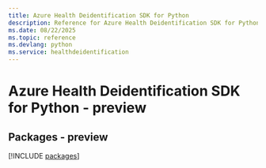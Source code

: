 ```yaml
---
title: Azure Health Deidentification SDK for Python
description: Reference for Azure Health Deidentification SDK for Python
ms.date: 08/22/2025
ms.topic: reference
ms.devlang: python
ms.service: healthdeidentification
---
```

# Azure Health Deidentification SDK for Python - preview
## Packages - preview
[!INCLUDE [packages](health-deidentification-index.md)]